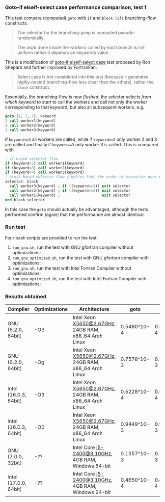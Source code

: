 ### Goto-if elseif-select case performance comparison, test 1

This test compare (computed) `goto` with `if` and `block (if)` branching-flow constructs.

> The selector for the branching-jump is computed pseudo-randomically.

> The *work* done inside the *workers* called by each branch is not uniform rather it depends on keywords value.

This is a modification of [goto-if elseif-select case](https://github.com/szaghi/DEFY/tree/master/src/goto_is_fastest/goto_if_select_comparison_1) test proposed by Ron Shepard and further improved by FortranFan.

> Select case is not considered into this test (because it generates highly-nested branching-flow less clear than the others), rather the `block` construct.

Essentially, the branching-flow is now *flushed*: the selector selects *from which keyword* to start to call the workers and call not only the worker corresponding to that keyword, but also all subsequent workers, e.g.

```fortran
goto (1, 2, 3), keyword
1 call worker1(keyword)
2 call worker2(keyword)
3 call worker3(keyword)
```
if `keyword==1` all workers are called, while if `keyword==2` only worker 2 and 3 are called and finally if `keyword==3` only worker
3 is called. This is compared with

```fortran
! if-based selector flow
if (keyword<2) call worker1(keyword)
if (keyword<3) call worker2(keyword)
if (keyword<4) call worker3(keyword)
! block-based selector flow (implies that the order of execution does not matter)
selector: block
  call worker3(keyword) ; if ((keyword==3)) exit selector
  call worker2(keyword) ; if ((keyword>=2)) exit selector
  call worker1(keyword) ;                   exit selector
end block selector
```

In this case the `goto` should actually be advantaged, although the tests performed confirm (again) that the performance are almost identical.

### Run test

Four bash scripts are provided to run the test:

1. `run_gnu.sh`, run the test with GNU gfortran compiler without optimizations;
2. `run_gnu_optimized.sh`, run the test with GNU gfortran compiler with optimizations;
3. `run_gnu.sh`, run the test with Intel Fortran Compiler without optimizations;
4. `run_gnu_optimized.sh`, run the test with Intel Fortran Compiler with optimizations;

### Results obtained

|Compiler              |Optimizations|Architecture                                         | goto      | if        |block      |
|----------------------|-------------|-----------------------------------------------------|-----------|-----------|-----------|
| GNU (6.2.0, 64bit)   | -O3         |Intel Xeon X5650@2.67GHz, 24GB RAM, x86_64 Arch Linux|0.5480^10-4|0.5480^10-4|0.5480^10-4|
| GNU (6.2.0, 64bit)   | -Og         |Intel Xeon X5650@2.67GHz, 24GB RAM, x86_64 Arch Linux|0.7578^10-3|0.7578^10-3|0.7578^10-3|
| Intel (16.0.3, 64bit)| -O3         |Intel Xeon X5650@2.67GHz, 24GB RAM, x86_64 Arch Linux|0.5228^10-4|0.5237^10-4|0.5237^10-4|
| Intel (16.0.3, 64bit)| -O0         |Intel Xeon X5650@2.67GHz, 24GB RAM, x86_64 Arch Linux|0.9449^10-3|0.9550^10-3|0.9550^10-3|
| GNU (7.0.0, 32bit)   | -??         |Intel Core i5-2400@3.10GHz, 4GB RAM, Windows 64-bit  |0.1357^10-3|0.1356^10-3|0.1356^10-3|
| Intel (17.0.0, 64bit)| -??         |Intel Core i5-2400@3.10GHz, 4GB RAM, Windows 64-bit  |0.4650^10-4|0.4400^10-4|0.4400^10-4|
